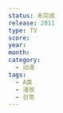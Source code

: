 ```yaml
---
status: 未完成
release: 2011
type: TV
score:
year:
month:
category:
  - 动漫
tags:
  - A类
  - 漫改
  - 日常
---
```

